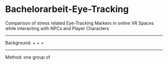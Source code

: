 # Bachelorarbeit-Eye-Tracking
Comparison of stress related Eye-Tracking Markers in online VR Spaces while interacting with NPCs and Player Characters
___
Background:
+
+
+
___
Method:
one group of 
